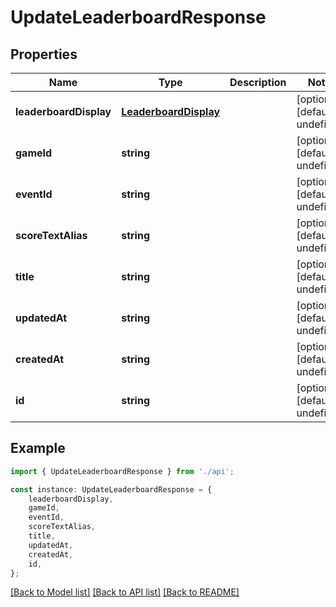 # UpdateLeaderboardResponse


## Properties

Name | Type | Description | Notes
------------ | ------------- | ------------- | -------------
**leaderboardDisplay** | [**LeaderboardDisplay**](LeaderboardDisplay.md) |  | [optional] [default to undefined]
**gameId** | **string** |  | [optional] [default to undefined]
**eventId** | **string** |  | [optional] [default to undefined]
**scoreTextAlias** | **string** |  | [optional] [default to undefined]
**title** | **string** |  | [optional] [default to undefined]
**updatedAt** | **string** |  | [optional] [default to undefined]
**createdAt** | **string** |  | [optional] [default to undefined]
**id** | **string** |  | [optional] [default to undefined]

## Example

```typescript
import { UpdateLeaderboardResponse } from './api';

const instance: UpdateLeaderboardResponse = {
    leaderboardDisplay,
    gameId,
    eventId,
    scoreTextAlias,
    title,
    updatedAt,
    createdAt,
    id,
};
```

[[Back to Model list]](../README.md#documentation-for-models) [[Back to API list]](../README.md#documentation-for-api-endpoints) [[Back to README]](../README.md)
